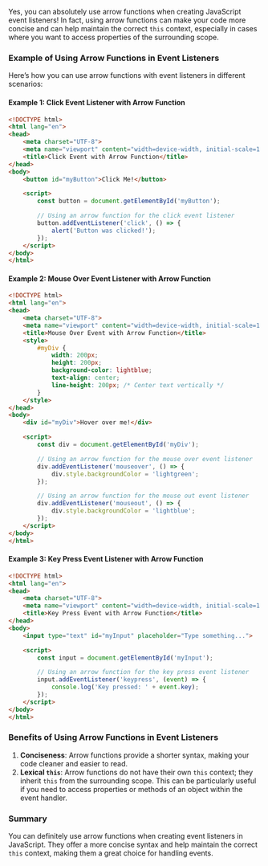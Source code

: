Yes, you can absolutely use arrow functions when creating JavaScript event listeners! In fact, using arrow functions can make your code more concise and can help maintain the correct `this` context, especially in cases where you want to access properties of the surrounding scope.

### Example of Using Arrow Functions in Event Listeners

Here’s how you can use arrow functions with event listeners in different scenarios:

#### Example 1: Click Event Listener with Arrow Function
```html
<!DOCTYPE html>
<html lang="en">
<head>
    <meta charset="UTF-8">
    <meta name="viewport" content="width=device-width, initial-scale=1.0">
    <title>Click Event with Arrow Function</title>
</head>
<body>
    <button id="myButton">Click Me!</button>

    <script>
        const button = document.getElementById('myButton');

        // Using an arrow function for the click event listener
        button.addEventListener('click', () => {
            alert('Button was clicked!');
        });
    </script>
</body>
</html>
```

#### Example 2: Mouse Over Event Listener with Arrow Function
```html
<!DOCTYPE html>
<html lang="en">
<head>
    <meta charset="UTF-8">
    <meta name="viewport" content="width=device-width, initial-scale=1.0">
    <title>Mouse Over Event with Arrow Function</title>
    <style>
        #myDiv {
            width: 200px;
            height: 200px;
            background-color: lightblue;
            text-align: center;
            line-height: 200px; /* Center text vertically */
        }
    </style>
</head>
<body>
    <div id="myDiv">Hover over me!</div>

    <script>
        const div = document.getElementById('myDiv');

        // Using an arrow function for the mouse over event listener
        div.addEventListener('mouseover', () => {
            div.style.backgroundColor = 'lightgreen';
        });

        // Using an arrow function for the mouse out event listener
        div.addEventListener('mouseout', () => {
            div.style.backgroundColor = 'lightblue';
        });
    </script>
</body>
</html>
```

#### Example 3: Key Press Event Listener with Arrow Function
```html
<!DOCTYPE html>
<html lang="en">
<head>
    <meta charset="UTF-8">
    <meta name="viewport" content="width=device-width, initial-scale=1.0">
    <title>Key Press Event with Arrow Function</title>
</head>
<body>
    <input type="text" id="myInput" placeholder="Type something...">

    <script>
        const input = document.getElementById('myInput');

        // Using an arrow function for the key press event listener
        input.addEventListener('keypress', (event) => {
            console.log('Key pressed: ' + event.key);
        });
    </script>
</body>
</html>
```

### Benefits of Using Arrow Functions in Event Listeners
1. **Conciseness**: Arrow functions provide a shorter syntax, making your code cleaner and easier to read.
2. **Lexical `this`**: Arrow functions do not have their own `this` context; they inherit `this` from the surrounding scope. This can be particularly useful if you need to access properties or methods of an object within the event handler.

### Summary
You can definitely use arrow functions when creating event listeners in JavaScript. They offer a more concise syntax and help maintain the correct `this` context, making them a great choice for handling events.